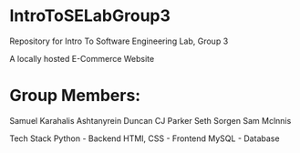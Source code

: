 # IntroToSELabGroup3
Repository for Intro To Software Engineering Lab, Group 3

A locally hosted E-Commerce Website

# Group Members:
Samuel Karahalis 
Ashtanyrein Duncan 
CJ Parker 
Seth Sorgen 
Sam Mclnnis 

Tech Stack 
Python - Backend 
HTMl, CSS - Frontend 
MySQL - Database 
